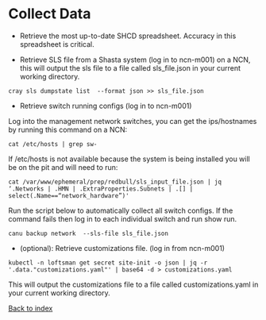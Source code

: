 # Collect Data

* Retrieve the most up-to-date SHCD spreadsheet. Accuracy in this spreadsheet is critical.

* Retrieve SLS file from a Shasta system (log in to ncn-m001) on a NCN, this will output the sls file to a file called sls_file.json in your current working directory.

```text
cray sls dumpstate list  --format json >> sls_file.json
```

* Retrieve switch running configs (log in to ncn-m001)

Log into the management network switches, you can get the ips/hostnames by running this command on a NCN:

```text
cat /etc/hosts | grep sw-
```

If /etc/hosts is not available because the system is being installed you will be on the pit and will need to run:

```text
cat /var/www/ephemeral/prep/redbull/sls_input_file.json | jq ‘.Networks | .HMN | .ExtraProperties.Subnets | .[] | select(.Name==“network_hardware”)'
```

Run the script below to automatically collect all switch configs.  If the command fails then log in to each individual switch and run show run.

```text
canu backup network  --sls-file sls_file.json
```

* (optional): Retrieve customizations file. (log in from ncn-m001)

```text
kubectl -n loftsman get secret site-init -o json | jq -r '.data."customizations.yaml"' | base64 -d > customizations.yaml
```

This will output the customizations file to a file called customizations.yaml in your current working directory.

[Back to index](index.md)
